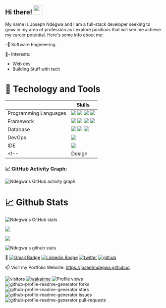 ## Hi there! <img src="https://raw.githubusercontent.com/MartinHeinz/MartinHeinz/master/wave.gif" width="30px">
My name is Joseph Ndegwa and I am a full-stack developer seeking to grow in my area of profession as I explore positions that will see me achieve my career potential. Here's some info about me:

<!-- Info about me -->
-🌱 Software Engineering.

<!-- 🔭 Current projects:
<ul>
  <li><a href="https://josephndegwa.github.io">Portfolio Website</a></li>
  <li>E-Commerce Merch Website</li>
</ul> -->

🔭- Interests:
<ul>
  <li>Web dev</li>
  <li>Building Stuff with tech</li>
 </ul>
 
 # 🔧 Techology and Tools
||Skills|
|-|-|
| Programming Languages|<img src="https://img.shields.io/badge/python%20-%2314354C.svg?&style=for-the-badge&logo=python&logoColor=white"/> <img src="https://img.shields.io/badge/javascript%20-%23323330.svg?&style=for-the-badge&logo=javascript&logoColor=%23F7DF1E"/> <img src="https://img.shields.io/badge/HTML-239120?style=for-the-badge&logo=html5&logoColor=white"/> <img src="https://img.shields.io/badge/CSS-239120?&style=for-the-badge&logo=css3&logoColor=white"/>
| Framework|<img src="https://img.shields.io/badge/Node.js%20-%339933.svg?&style=for-the-badge&logo=gnu-bash&logoColor=white"/> <img src="https://img.shields.io/badge/Angular-DD0031?style=for-the-badge&logo=angular&logoColor=white"/> <img src="https://img.shields.io/badge/Bootstrap-563D7C?style=for-the-badge&logo=bootstrap&logoColor=white"/> <img src="https://img.shields.io/badge/Flask-000000?style=for-the-badge&logo=flask&logoColor=white"/> |
| Database|<img src ="https://img.shields.io/badge/django-%2307405e.svg?&style=for-the-badge&logo=django&logoColor=white"/> <img src="https://img.shields.io/badge/SQLite-07405E?style=for-the-badge&logo=sqlite&logoColor=white"/> <img src="https://img.shields.io/badge/PostgreSQL-316192?style=for-the-badge&logo=postgresql&logoColor=white"/>
| DevOps|<img src="https://img.shields.io/badge/Git-F05032?style=for-the-badge&logo=git&logoColor=white"/>|
| IDE|<img src="https://img.shields.io/badge/Visual_Studio_Code-0078D4?style=for-the-badge&logo=visual%20studio%20code&logoColor=white"/>|
<!-- | Design|<img src="https://img.shields.io/badge/figma%20-%23F24E1E.svg?&style=for-the-badge&logo=figma&logoColor=white"/> <img src="https://img.shields.io/badge/adobe%20illustrator%20-%23FF9A00.svg?&style=for-the-badge&logo=adobe%20illustrator&logoColor=white"/> <img src="https://img.shields.io/badge/adobe%20photoshop%20-%2331A8FF.svg?&style=for-the-badge&logo=adobe%20photoshop&logoColor=white"/>| -->
 
 <!--   GitHub stats graph -->
### 📈 GitHub Activity Graph:
![Ndegwa's GitHub activity graph](https://activity-graph.herokuapp.com/graph?username=josephndegwa&hide_border=true&theme=redical)

 # 📈 Github Stats
![Ndegwa's GitHub stats](https://github-readme-stats.vercel.app/api?username=josephndegwa&theme=radical&show_icons=true)

<img src="https://github-readme-streak-stats.herokuapp.com/?user=josephndegwa"></img>

<!-- Wakatime Stats -->
<!-- <a href="https://github.com/josephndegwa"> -->
  <img align="center" src="https://github-readme-stats.vercel.app/api/wakatime?username=josephndegwa&theme=radical&v=2" />
<!-- </a><br/><br/> -->

![Ndegwa's github stats](https://github-readme-stats.vercel.app/api/top-langs/?username=josephndegwa&theme=radical&layout=compact)

💬 [![Gmail Badge](https://img.shields.io/badge/-kariukindegwa98@gmail.com-d14836?style=flat-square&logo=Gmail&logoColor=white&link=mailto:kariukindegwa98@gmail.com)](mailto:kariukindegwa98@gmail.com)
   [![Linkedin Badge](https://img.shields.io/badge/-josephndegwa-blue?style=flat-square&logo=Linkedin&logoColor=white&link=https://www.linkedin.com/in/josephndegwa/)](https://www.linkedin.com/in/josephndegwa/)
   [![twitter](https://img.shields.io/twitter/follow/bull_ndegwa?label=followers&logo=twitter&color=%23007ec6&style=plastic)](https://twitter.com/bull_ndegwa)   [![github](https://img.shields.io/github/followers/josephndegwa?logo=github&style=plastic)](https://github.com/josephndegwa?tab=followers)

📫 Visit my Portfolio Website: https://josephndegwa.github.io

![visitors](https://visitor-badge.glitch.me/badge?page_id=josephndegwa)  [![wakatime](https://wakatime.com/badge/user/81a46e0d-663a-4c9d-863c-19161ab3d907.svg)](https://wakatime.com/@81a46e0d-663a-4c9d-863c-19161ab3d907)    ![Profile views](https://gpvc.arturio.dev/josephndegwa)   <img src="https://img.shields.io/github/forks/josephndegwa/github-profile-readme-generator?style=flat-square" alt="github-profile-readme-generator forks"/>    <img src="https://img.shields.io/github/stars/josephndegwa/github-profile-readme-generator?style=flat-square" alt="github-profile-readme-generator stars"/>    <img src="https://img.shields.io/github/issues/josephndegwa/github-profile-readme-generator?style=flat-square" alt="github-profile-readme-generator issues"/>    <img src="https://img.shields.io/github/issues-pr/josephndegwa/github-profile-readme-generator?style=flat-square" alt="github-profile-readme-generator pull-requests"/>

